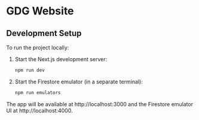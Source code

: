 # GDG Website

## Development Setup

To run the project locally:

1. Start the Next.js development server:

   ```bash
   npm run dev
   ```

2. Start the Firestore emulator (in a separate terminal):
   ```bash
   npm run emulators
   ```

The app will be available at http://localhost:3000 and the Firestore emulator UI at http://localhost:4000.
